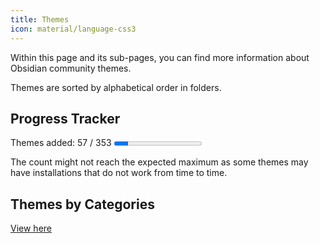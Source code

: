 ```yaml
---
title: Themes
icon: material/language-css3
---
```


Within this page and its sub-pages, you can find more information about Obsidian community themes.

Themes are sorted by alphabetical order in folders.

## Progress Tracker
<p>
    Themes added: 57 / 353
    <progress value="57" max="353"/>
</p>

The count might not reach the expected maximum as some themes may have installations that do not work from time to time.

## Themes by Categories
[View here](./categories.md)